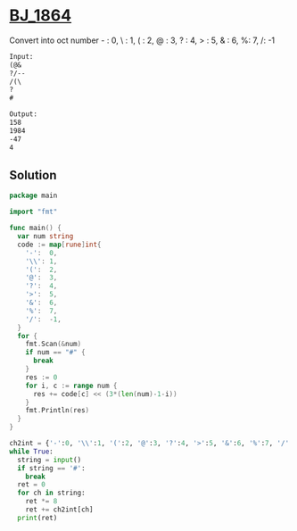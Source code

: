 # [BJ_1864](https://acmicpc.net/problem/1864)

Convert into oct number
\- : 0, \ : 1, ( : 2, @ : 3, ? : 4, > : 5, & : 6, %: 7, /: -1

```txt
Input:
(@&
?/--
/(\
?
#

Output:
158
1984
-47
4
```

## Solution

```go
package main

import "fmt"

func main() {
  var num string
  code := map[rune]int{
    '-':  0,
    '\\': 1,
    '(':  2,
    '@':  3,
    '?':  4,
    '>':  5,
    '&':  6,
    '%':  7,
    '/':  -1,
  }
  for {
    fmt.Scan(&num)
    if num == "#" {
      break
    }
    res := 0
    for i, c := range num {
      res += code[c] << (3*(len(num)-1-i))
    }
    fmt.Println(res)
  }
}
```

```py
ch2int = {'-':0, '\\':1, '(':2, '@':3, '?':4, '>':5, '&':6, '%':7, '/':-1}
while True:
  string = input()
  if string == '#':
    break
  ret = 0
  for ch in string:
    ret *= 8
    ret += ch2int[ch]
  print(ret)
```
